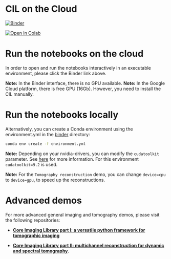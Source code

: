 # CIL on the Cloud

[![Binder](https://mybinder.org/badge_logo.svg)](https://mybinder.org/v2/gh/TomographicImaging/CIL-Demos/HEAD?urlpath=lab/tree/binder%2Findex.ipynb)

[![Open In Colab](https://colab.research.google.com/assets/colab-badge.svg)](https://colab.research.google.com/github/epapoutsellis/CIL-Demos/blob/gcolab/gcolab/CIL_Colab.ipynb)

# Run the notebooks on the cloud

In order to open and run the notebooks interactively in an executable environment, please click the Binder link above. 

**Note:** In the Binder interface, there is no GPU available.
**Note:** In the Google Cloud platform, there is free GPU (16Gb). However, you need to install the CIL manually.

# Run the notebooks locally
Alternatively, you can create a Conda environment using the environment.yml in the [binder](https://github.com/TomographicImaging/CIL-Demos/tree/main/binder) directory:

```bash 
conda env create -f environment.yml
```

**Note:** Depending on your nvidia-drivers, you can modify the `cudatoolkit` parameter. See [here](https://docs.nvidia.com/deploy/cuda-compatibility/index.html) for more information. For this environment `cudatoolkit=9.2` is used.

**Note:** For the `Tomography reconstruction` demo, you can change `device=cpu` to `device=gpu`, to speed up the reconstructions.

# Advanced demos

For more advanced general imaging and tomography demos, please visit the following repositories:

* [**Core Imaging Library part I: a versatile python framework for tomographic imaging**](https://github.com/TomographicImaging/Paper-2021-RSTA-CIL-Part-I)

* [**Core Imaging Library part II: multichannel reconstruction
for dynamic and spectral tomography**](https://github.com/TomographicImaging/Paper-2021-RSTA-CIL-Part-II).

